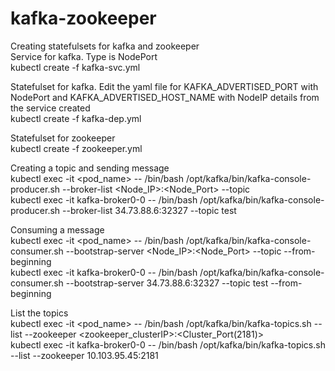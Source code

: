 # kafka-zookeeper

Creating statefulsets for kafka and zookeeper  
Service for kafka. Type is NodePort  
kubectl create -f kafka-svc.yml  

Statefulset for kafka. Edit the yaml file for KAFKA_ADVERTISED_PORT with NodePort and KAFKA_ADVERTISED_HOST_NAME with NodeIP details from the service created  
kubectl create -f kafka-dep.yml  

Statefulset for zookeeper  
kubectl create -f zookeeper.yml  

Creating a topic and sending message  
kubectl exec -it <pod_name> -- /bin/bash /opt/kafka/bin/kafka-console-producer.sh --broker-list <Node_IP>:<Node_Port> --topic <topic-name>    
kubectl exec -it kafka-broker0-0 -- /bin/bash /opt/kafka/bin/kafka-console-producer.sh --broker-list 34.73.88.6:32327 --topic test  

Consuming a message  
kubectl exec -it <pod_name> -- /bin/bash /opt/kafka/bin/kafka-console-consumer.sh --bootstrap-server <Node_IP>:<Node_Port> --topic <topic-name> --from-beginning  
kubectl exec -it kafka-broker0-0 -- /bin/bash /opt/kafka/bin/kafka-console-consumer.sh --bootstrap-server 34.73.88.6:32327 --topic test 
--from-beginning  
  
List the topics  
kubectl exec -it <pod_name> -- /bin/bash /opt/kafka/bin/kafka-topics.sh --list --zookeeper <zookeeper_clusterIP>:<Cluster_Port(2181)>  
kubectl exec -it kafka-broker0-0 -- /bin/bash /opt/kafka/bin/kafka-topics.sh --list --zookeeper 10.103.95.45:2181  
